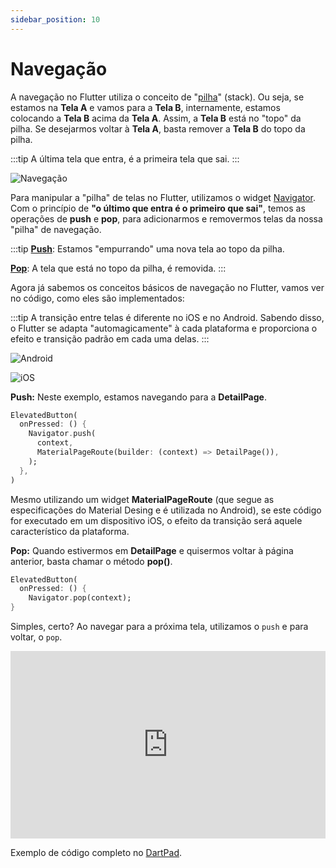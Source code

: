 ```yaml
---
sidebar_position: 10
---
```


# Navegação

A navegação no Flutter utiliza o conceito de "[pilha](https://pt.wikipedia.org/wiki/Pilha\_\(inform%C3%A1tica\))" (stack). Ou seja, se estamos na **Tela A** e vamos para a **Tela B**, internamente, estamos colocando a **Tela B** acima da **Tela A**. Assim, a **Tela B** está no "topo" da pilha. Se desejarmos voltar à **Tela A**, basta remover a **Tela B** do topo da pilha.

:::tip
A última tela que entra, é a primeira tela que sai.
:::

![Navegação](/img/navegacao.png)

Para manipular a "pilha" de telas no Flutter, utilizamos o widget [Navigator](https://api.flutter.dev/flutter/widgets/Navigator-class.html). Com o princípio de  **"o último que entra é o primeiro que sai"**, temos as operações de **push** e **pop**, para adicionarmos e removermos telas da nossa "pilha" de navegação.

:::tip
[**Push**](https://api.flutter.dev/flutter/widgets/Navigator/push.html): Estamos "empurrando" uma nova tela ao topo da pilha.

[**Pop**](https://api.flutter.dev/flutter/widgets/Navigator/pop.html): A tela que está no topo da pilha, é removida.
:::

Agora já sabemos os conceitos básicos de navegação no Flutter, vamos ver no código, como eles são implementados:

:::tip
A transição entre telas é diferente no iOS e no Android. Sabendo disso, o Flutter se adapta "automagicamente" à cada plataforma e proporciona o efeito e transição padrão em cada uma delas.
:::

![Android](/img/navigation-android.gif)

![iOS](/img/navigation-ios.gif)



**Push:** Neste exemplo, estamos navegando para a **DetailPage**.

```dart
ElevatedButton(
  onPressed: () {
    Navigator.push(
      context,
      MaterialPageRoute(builder: (context) => DetailPage()),
    );
  },
)
```

Mesmo utilizando um widget **MaterialPageRoute** (que segue as especificações do Material Desing e é utilizada no Android), se este código for executado em um dispositivo iOS, o efeito da transição será aquele característico da plataforma.

**Pop:** Quando estivermos em **DetailPage** e quisermos voltar à página anterior, basta chamar o método **pop()**.

```dart
ElevatedButton(
  onPressed: () {
    Navigator.pop(context);
}
```

Simples, certo? Ao navegar para a próxima tela, utilizamos o `push` e para voltar, o `pop`.

<iframe height="300" width="100%;" scrolling="no" title="Navegacao" src="https://codepen.io/rubensdemelo/embed/wvPdZmo?default-tab=html%2Cresult" frameborder="no" loading="lazy" allowtransparency="true" allowfullscreen="true">
  See the Pen <a href="https://codepen.io/rubensdemelo/pen/wvPdZmo">
  Navegacao</a> by rubensdemelo (<a href="https://codepen.io/rubensdemelo">@rubensdemelo</a>)
  on <a href="https://codepen.io">CodePen</a>.
</iframe>

Exemplo de código completo no [DartPad](https://dartpad.dev/?id=ce72becd4fbd8a40dbeb819c31321c3e).